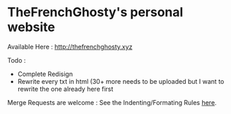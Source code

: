 # TheFrenchGhosty's personal website

Available Here : http://thefrenchghosty.xyz

Todo :
- Complete Redisign
- Rewrite every txt in html (30+ more needs to be uploaded but I want to rewrite the one already here first

Merge Requests are welcome : See the Indenting/Formating Rules [here](https://gitlab.com/TheFrenchGhosty/thefrenchghosty.xyz/blob/master/CONTRIBUTING.md).
